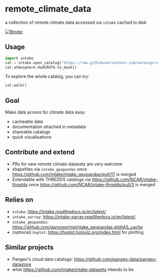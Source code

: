 # remote_climate_data
a collection of remote climate data accessed via `intake` cached to disk

[![Binder](https://mybinder.org/badge_logo.svg)](https://mybinder.org/v2/gh/aaronspring/remote_climate_data/master?urlpath=lab?filepath=demo.ipynb)

## Usage
```python
import intake
cat = intake.open_catalog('https://raw.githubusercontent.com/aaronspring/remote_climate_data/master/master.yaml')
cat.atmosphere.HadCRUT4.to_dask()
```

To explore the whole catalog, you can try:
```python
cat.walk()
```


## Goal
Make data access for climate data easy:
- cacheable data
- documentation attached in metadata
- shareable catalogs
- quick vizualisations


## Contribute and extend
- PRs for new remote climate datasets are very welcome
- shapefiles via `intake_geopandas` once https://github.com/intake/intake_geopandas/pull/17 is merged
- Extendable with THREDDS catalogs via https://github.com/NCAR/intake-thredds once https://github.com/NCAR/intake-thredds/pull/3 is merged


## Relies on
- `intake`: https://intake.readthedocs.io/en/latest/
- `intake_xarray`: https://intake-xarray.readthedocs.io/en/latest/
- `intake_geopandas`: https://github.com/aaronspring/intake_geopandas.git@AS_cache
- (optional) `hvplot`: https://hvplot.holoviz.org/index.html for plotting


## Similar projects
- Pangeo's cloud data catalogs: https://github.com/pangeo-data/pangeo-datastore
- what https://github.com/intake/intake-datasets intends to be
